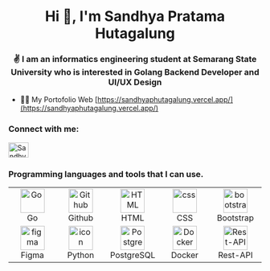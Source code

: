 <h1 align="center">Hi 👋, I'm Sandhya Pratama Hutagalung</h1>
<h3 align="center">✌️ I am an informatics engineering student at Semarang State University who is interested in Golang Backend Developer and UI/UX Design </h3>

- 👨‍💻 My Portofolio Web [https://sandhyaphutagalung.vercel.app/](https://sandhyaphutagalung.vercel.app/)

<h3 align="left">Connect with me:</h3>
<p align="left">
<a href="[https://linkedin.com/in/sandhyaphutagalung](https://www.linkedin.com/in/sandhyapratamahutagalung/)" target="blank"><img align="center" src="https://raw.githubusercontent.com/rahuldkjain/github-profile-readme-generator/master/src/images/icons/Social/linked-in-alt.svg" alt="Sandhya Pratama Hutagalung" height="30" width="40" /></a>
</p>

<h3 align="left">Programming languages and tools that I can use.</h3>

<table align="center">
  <tr>
    <td align="center" width="96">
      <img src="https://skillicons.dev/icons?i=go" width="48" height="48" alt="Go" />
      <br>Go
    </td>
    <td align="center" width="96">
      <img src="https://skillicons.dev/icons?i=github" width="48" height="48" alt="Github" />
      <br>Github
    </td>
    <td align="center" width="96">
      <img src="https://skillicons.dev/icons?i=html" width="48" height="48" alt="HTML" />
      <br>HTML
    </td>
    <td align="center" width="96">
      <img src="https://skillicons.dev/icons?i=css" width="48" height="48" alt="css" />
      <br>CSS
    </td>
    <td align="center" width="96">
      <img src="https://skillicons.dev/icons?i=bootstrap" width="48" height="48" alt="bootstrap" />
      <br>Bootstrap
    </td>
  </tr>
  <tr>
    <td align="center" width="96">
      <a href="#figma" target="_blank">
        <img src="https://cdn.iconscout.com/icon/free/png-256/figma-2296071-1912030.png" alt="figma" width="48" height="48" />
      </a>
      <br>Figma
    </td>
    <td align="center" width="96">
      <img src="https://techstack-generator.vercel.app/python-icon.svg" alt="icon" width="48" height="48" />
      <br>Python
    </td>
    <td align="center" width="96">
      <img src="https://skillicons.dev/icons?i=postgres" width="48" height="48" alt="Postgres" />
      <br>PostgreSQL
    </td>
    <td align="center" width="96">
      <img src="https://techstack-generator.vercel.app/docker-icon.svg" width="48" height="48" alt="Docker" />
      <br>Docker
    </td>
    <td align="center" width="96">
      <img src="https://techstack-generator.vercel.app/restapi-icon.svg" width="48" height="48" alt="Rest-API" />
      <br>Rest-API
  </tr>
</table>



    
